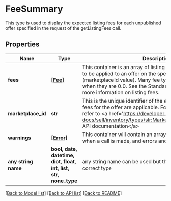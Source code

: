 # FeeSummary

This type is used to display the expected listing fees for each unpublished offer specified in the request of the getListingFees call.

## Properties
Name | Type | Description | Notes
------------ | ------------- | ------------- | -------------
**fees** | [**[Fee]**](Fee.md) | This container is an array of listing fees that can be expected to be applied to an offer on the specified eBay marketplace (marketplaceId value). Many fee types will get returned even when they are 0.0. See the Standard selling fees help page for more information on listing fees. | [optional] 
**marketplace_id** | **str** | This is the unique identifier of the eBay site for which listing fees for the offer are applicable. For implementation help, refer to &lt;a href&#x3D;&#39;https://developer.ebay.com/api-docs/sell/inventory/types/slr:MarketplaceEnum&#39;&gt;eBay API documentation&lt;/a&gt; | [optional] 
**warnings** | [**[Error]**](Error.md) | This container will contain an array of errors and/or warnings when a call is made, and errors and/or warnings occur. | [optional] 
**any string name** | **bool, date, datetime, dict, float, int, list, str, none_type** | any string name can be used but the value must be the correct type | [optional]

[[Back to Model list]](../README.md#documentation-for-models) [[Back to API list]](../README.md#documentation-for-api-endpoints) [[Back to README]](../README.md)


